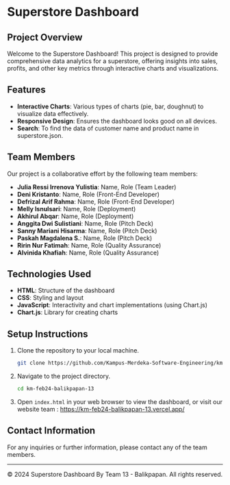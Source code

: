 # Superstore Dashboard

## Project Overview
Welcome to the Superstore Dashboard! This project is designed to provide comprehensive data analytics for a superstore, offering insights into sales, profits, and other key metrics through interactive charts and visualizations.

## Features
- **Interactive Charts**: Various types of charts (pie, bar, doughnut) to visualize data effectively.
- **Responsive Design**: Ensures the dashboard looks good on all devices.
- **Search**: To find the data of customer name and product name in superstore.json.

## Team Members
Our project is a collaborative effort by the following team members:

- **Julia Ressi Irrenova Yulistia**: Name, Role (Team Leader)
- **Deni Kristanto**: Name, Role (Front-End Developer)
- **Defrizal Arif Rahma**: Name, Role (Front-End Developer)
- **Melly Isnulsari**: Name, Role (Deployment)
- **Akhirul Abqar**: Name, Role (Deployment)
- **Anggita Dwi Sulistiani**: Name, Role (Pitch Deck)
- **Sanny Mariani Hisarma**: Name, Role (Pitch Deck)
- **Paskah Magdalena S.**: Name, Role (Pitch Deck)
- **Ririn Nur Fatimah**: Name, Role (Quality Assurance)
- **Alvinida Khafiah**: Name, Role (Quality Assurance)

## Technologies Used
- **HTML**: Structure of the dashboard
- **CSS**: Styling and layout
- **JavaScript**: Interactivity and chart implementations (using Chart.js)
- **Chart.js**: Library for creating charts

## Setup Instructions
1. Clone the repository to your local machine.
    ```bash
    git clone https://github.com/Kampus-Merdeka-Software-Engineering/km-feb24-balikpapan-13.git
    ```
2. Navigate to the project directory.
    ```bash
    cd km-feb24-balikpapan-13
    ```
3. Open `index.html` in your web browser to view the dashboard, or visit our website team : https://km-feb24-balikpapan-13.vercel.app/


## Contact Information
For any inquiries or further information, please contact any of the team members.

---

&copy; 2024 Superstore Dashboard By Team 13 - Balikpapan. All rights reserved.
